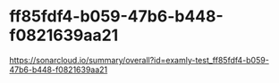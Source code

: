 # ff85fdf4-b059-47b6-b448-f0821639aa21
https://sonarcloud.io/summary/overall?id=examly-test_ff85fdf4-b059-47b6-b448-f0821639aa21

